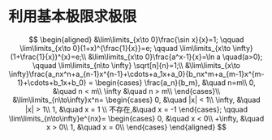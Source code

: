 # 利用基本极限求极限

$$
\begin{aligned}
	&\lim\limits_{x\to 0}\frac{\sin x}{x}=1; \qquad \lim\limits_{x\to 0}(1+x)^{\frac{1}{x}}=e; \qquad \lim\limits_{x\to \infty}(1+\frac{1}{x})^{x}=e;\\
	&\lim\limits_{x\to 0}\frac{a^x-1}{x}=\ln a \quad(a>0); \qquad \lim\limits_{n\to \infty} \sqrt[n]{n}=1;\\
	&\lim\limits_{x\to \infty}\frac{a_nx^n+a_{n-1}x^{n-1}+\cdots+a_1x+a_0}{b_nx^m+a_{m-1}x^{m-1}+\cdots+b_1x+b_0} =
	\begin{cases}
		\frac{a_n}{b_m}, &\quad n=m\\
		0, &\quad n < m\\
		\infty &\quad n > m\\
	\end{cases}\\
	&\lim\limits_{n\to\infty}x^n=
	\begin{cases}
		0, &\quad |x| < 1\\
		\infty, &\quad |x| > 1\\
		1, &\quad x = 1 \\
		不存在,&\quad x = -1
	\end{cases}; \qquad
	\lim\limits_{n\to\infty}e^{nx}=
	\begin{cases}
		0, &\quad x < 0\\
		+\infty, &\quad x > 0\\
		1, &\quad x = 0\\
	\end{cases}
\end{aligned}
$$
